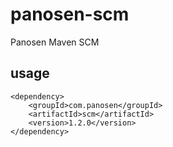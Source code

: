 # panosen-scm
Panosen Maven SCM

## usage
```
<dependency>
    <groupId>com.panosen</groupId>
    <artifactId>scm</artifactId>
    <version>1.2.0</version>
</dependency>
```
